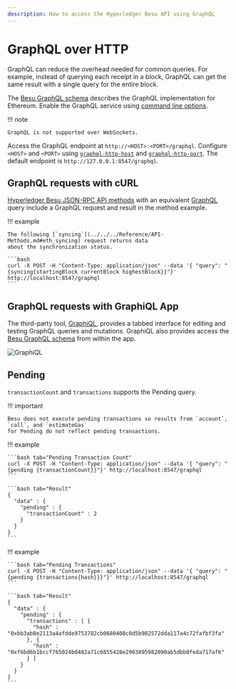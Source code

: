 ```yaml
---
description: How to access the Hyperledger Besu API using GraphQL
---
```


# GraphQL over HTTP

GraphQL can reduce the overhead needed for common queries. For example, instead of querying each receipt in a
block, GraphQL can get the same result with a single query for the entire block.

The [Besu GraphQL schema] describes the GraphQL implementation for Ethereum. Enable the GraphQL
service using [command line options](API.md#enabling-api-access).

!!! note

    GraphQL is not supported over WebSockets.

Access the GraphQL endpoint at `http://<HOST>:<PORT>/graphql`. Configure `<HOST>` and `<PORT>`
using [`graphql-http-host`](../../../Reference/CLI/CLI-Syntax.md#graphql-http-host) and
[`graphql-http-port`](../../../Reference/CLI/CLI-Syntax.md#graphql-http-port). The default endpoint
is `http://127.0.0.1:8547/graphql`.

## GraphQL requests with cURL

[Hyperledger Besu JSON-RPC API methods](../../../Reference/API-Methods.md) with an equivalent
[GraphQL](GraphQL.md) query include a GraphQL request and result in the method example.

!!! example

    The following [`syncing`](../../../Reference/API-Methods.md#eth_syncing) request returns data
    about the synchronization status.

    ```bash
    curl -X POST -H "Content-Type: application/json" --data '{ "query": "{syncing{startingBlock currentBlock highestBlock}}"}' http://localhost:8547/graphql
    ```

## GraphQL requests with GraphiQL App

The third-party tool, [GraphiQL](https://github.com/skevy/graphiql-app), provides a tabbed
interface for editing and testing GraphQL queries and mutations. GraphiQL also provides access the
[Besu GraphQL schema] from within the app.

![GraphiQL](../../../images/GraphiQL.png)

## Pending

`transactionCount` and `transactions` supports the Pending query.

!!! important

    Besu does not execute pending transactions so results from `account`, `call`, and `estimateGas`
    for Pending do not reflect pending transactions.

!!! example

    ```bash tab="Pending Transaction Count"
    curl -X POST -H "Content-Type: application/json" --data '{ "query": "{pending {transactionCount}}"}' http://localhost:8547/graphql
    ```

    ```bash tab="Result"
    {
      "data" : {
        "pending" : {
          "transactionCount" : 2
        }
      }
    }
    ```

!!! example

    ```bash tab="Pending Transactions"
    curl -X POST -H "Content-Type: application/json" --data '{ "query": "{pending {transactions{hash}}}"}' http://localhost:8547/graphql
    ```

    ```bash tab="Result"
    {
      "data" : {
        "pending" : {
          "transactions" : [ {
            "hash" : "0xbb3ab8e2113a4afdde9753782cb0680408c0d5b982572dda117a4c72fafbf3fa"
          }, {
            "hash" : "0xf6bd6b1bccf765024bd482a71c6855428e2903895982090ab5dbb0feda717af6"
          } ]
        }
      }
    }
    ```

<!-- Links -->
[Besu GraphQL schema]: https://github.com/hyperledger/besu/blob/master/ethereum/api/src/main/resources/schema.graphqls
